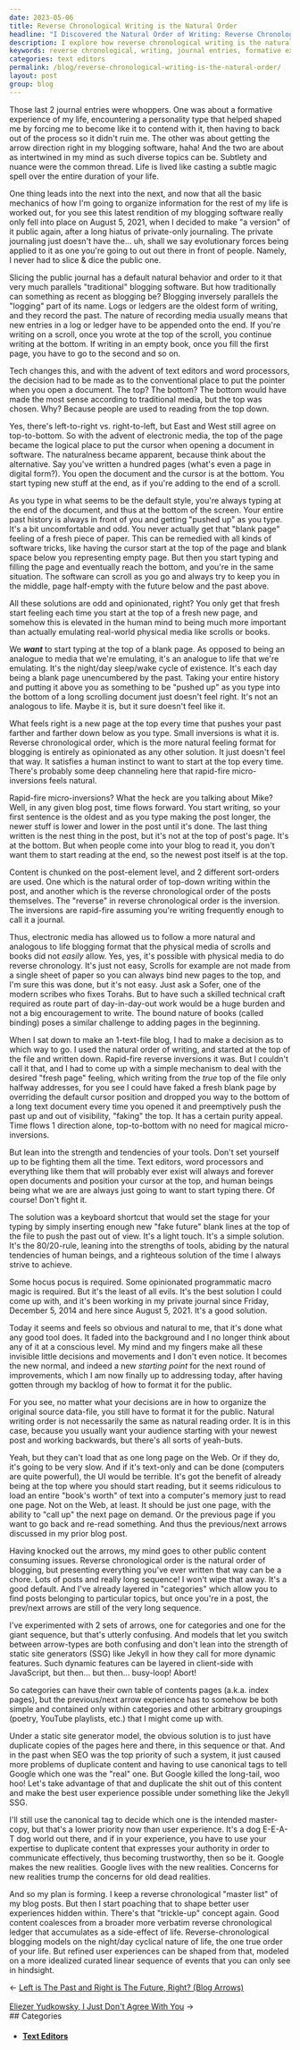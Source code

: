 ```yaml
---
date: 2023-05-06
title: Reverse Chronological Writing is the Natural Order
headline: "I Discovered the Natural Order of Writing: Reverse Chronological"
description: I explore how reverse chronological writing is the natural order for blogging. I discuss the history of writing, how technology has changed the way we write, and the instinctive feeling of starting with a blank page that comes with reverse chronological order. This is the format that satisfies our human need to start at the top of a blank page every time.
keywords: reverse chronological, writing, journal entries, formative experience, personality type, arrow direction, blogging software, subtlety, nuance, life, magic spell, traditional blogging, logs, ledgers, scrolls, text editors, word processors, cursor, electronic media, top-to-bottom, left-to-right, right-to-left, software tricks, blank page, fresh page, night/day, sleep/wake cycle, micro-inversions, blog post, blog, readers
categories: text editors
permalink: /blog/reverse-chronological-writing-is-the-natural-order/
layout: post
group: blog
---
```



Those last 2 journal entries were whoppers. One was about a formative
experience of my life, encountering a personality type that helped shaped me by
forcing me to become like it to contend with it, then having to back out of the
process so it didn't ruin me. The other was about getting the arrow direction
right in my blogging software, haha! And the two are about as intertwined in my
mind as such diverse topics can be. Subtlety and nuance were the common thread.
Life is lived like casting a subtle magic spell over the entire duration of
your life.

One thing leads into the next into the next, and now that all the basic
mechanics of how I'm going to organize information for the rest of my life is
worked out, for you see this latest rendition of my blogging software really
only fell into place on August 5, 2021, when I decided to make "a version" of
it public again, after a long hiatus of private-only journaling. The private
journaling just doesn't have the... uh, shall we say evolutionary forces being
applied to it as one you're going to out out there in front of people. Namely,
I never had to slice & dice the public one.

Slicing the public journal has a default natural behavior and order to it that
very much parallels "traditional" blogging software. But how traditionally can
something as recent as blogging be? Blogging inversely parallels the "logging"
part of its name. Logs or ledgers are the oldest form of writing, and they
record the past. The nature of recording media usually means that new entries
in a log or ledger have to be appended onto the end. If you're writing on a
scroll, once you wrote at the top of the scroll, you continue writing at the
bottom. If writing in an empty book, once you fill the first page, you have to
go to the second and so on.

Tech changes this, and with the advent of text editors and word processors, the
decision had to be made as to the conventional place to put the pointer when
you open a document. The top? The bottom? The bottom would have made the most
sense according to traditional media, but the top was chosen. Why? Because
people are used to reading from the top down.

Yes, there's left-to-right vs. right-to-left, but East and West still agree on
top-to-bottom. So with the advent of electronic media, the top of the page
became the logical place to put the cursor when opening a document in software.
The naturalness became apparent, because think about the alternative. Say
you've written a hundred pages (what's even a page in digital form?). You open 
the document and the cursor is at the bottom. You start typing new stuff at the
end, as if you're adding to the end of a scroll.

As you type in what seems to be the default style, you're always typing at the
end of the document, and thus at the bottom of the screen. Your entire past
history is always in front of you and getting "pushed up" as you type. It's a
bit uncomfortable and odd. You never actually get that "blank page" feeling of
a fresh piece of paper. This can be remedied with all kinds of software tricks,
like having the cursor start at the top of the page and blank space below you
representing empty page. But then you start typing and filling the page and
eventually reach the bottom, and you're in the same situation. The software can
scroll as you go and always try to keep you in the middle, page half-empty with
the future below and the past above.

All these solutions are odd and opinionated, right? You only get that fresh
start feeling each time you start at the top of a fresh new page, and somehow
this is elevated in the human mind to being much more important than actually
emulating real-world physical media like scrolls or books.

We ***want*** to start typing at the top of a blank page. As opposed to being
an analogue to media that we're emulating, it's an analogue to life that we're
emulating. It's the night/day sleep/wake cycle of existence. It's each day
being a blank page unencumbered by the past. Taking your entire history and
putting it above you as something to be "pushed up" as you type into the bottom
of a long scrolling document just doesn't feel right. It's not an analogous to
life. Maybe it is, but it sure doesn't feel like it.

What feels right is a new page at the top every time that pushes your past
farther and farther down below as you type. Small inversions is what it is.
Reverse chronological order, which is the more natural feeling format for
blogging is entirely as opinionated as any other solution. It just doesn't feel
that way. It satisfies a human instinct to want to start at the top every time.
There's probably some deep channeling here that rapid-fire micro-inversions
feels natural.

Rapid-fire micro-inversions? What the heck are you talking about Mike? Well, in
any given blog post, time flows forward. You start writing, so your first
sentence is the oldest and as you type making the post longer, the newer stuff
is lower and lower in the post until it's done. The last thing written is the
nest thing in the post, but it's not at the top of post's page. It's at the
bottom. But when people come into your blog to read it, you don't want them to
start reading at the end, so the newest post itself is at the top.

Content is chunked on the post-element level, and 2 different sort-orders are
used. One which is the natural order of top-down writing within the post, and
another which is the reverse chronological order of the posts themselves. The
"reverse" in reverse chronological order is the inversion. The inversions are
rapid-fire assuming you're writing frequently enough to call it a journal.

Thus, electronic media has allowed us to follow a more natural and analogous to
life blogging format that the physical media of scrolls and books did not
*easily* allow. Yes, yes, it's possible with physical media to do reverse
chronology. It's just not easy, Scrolls for example are not made from a single
sheet of paper so you can always bind new pages to the top, and I'm sure this
was done, but it's not easy. Just ask a Sofer, one of the modern scribes who
fixes Torahs. But to have such a skilled technical craft required as route part
of day-in-day-out work would be a huge burden and not a big encouragement to
write. The bound nature of books (called binding) poses a similar challenge to
adding pages in the beginning.

When I sat down to make an 1-text-file blog, I had to make a decision as to
which way to go. I used the natural order of writing, and started at the top of
the file and written down. Rapid-fire reverse inversions it was. But I couldn't
call it that, and I had to come up with a simple mechanism to deal with the
desired "fresh page" feeling, which writing from the *true* top of the file
only halfway addresses, for you see I could have faked a fresh blank page by
overriding the default cursor position and dropped you way to the bottom of a
long text document every time you opened it and preemptively push the past up
and out of visibility, "faking" the top. It has a certain purity appeal. Time
flows 1 direction alone, top-to-bottom with no need for magical
micro-inversions.

But lean into the strength and tendencies of your tools. Don't set yourself up
to be fighting them all the time. Text editors, word processors and everything
like them that will probably ever exist will always and forever open documents
and position your cursor at the top, and human beings being what we are are
always just going to want to start typing there. Of course! Don't fight it.

The solution was a keyboard shortcut that would set the stage for your typing
by simply inserting enough new "fake future" blank lines at the top of the file
to push the past out of view. It's a light touch. It's a simple solution. It's
the 80/20-rule, leaning into the strengths of tools, abiding by the natural
tendencies of human beings, and a righteous solution of the time I always
strive to achieve.

Some hocus pocus is required. Some opinionated programmatic macro magic is
required. But it's the least of all evils. It's the best solution I could come
up with, and it's been working in my private journal since Friday, December 5,
2014 and here since August 5, 2021. It's a good solution.

Today it seems and feels so obvious and natural to me, that it's done what any
good tool does. It faded into the background and I no longer think about any of
it at a conscious level. My mind and my fingers make all these invisible little
decisions and movements and I don't even notice. It becomes the new normal, and
indeed a new *starting point* for the next round of improvements, which I am
now finally up to addressing today, after having gotten through my backlog of
how to format it for the public.

For you see, no matter what your decisions are in how to organize the original
source data-file, you still have to format it for the public. Natural writing
order is not necessarily the same as natural reading order. It is in this case,
because you usually want your audience starting with your newest post and
working backwards, but there's all sorts of yeah-buts.

Yeah, but they can't load that as one long page on the Web. Or if they do, it's
going to be very slow. And if it's text-only and can be done (computers are
quite powerful), the UI would be terrible. It's got the benefit of already
being at the top where you should start reading, but it seems ridiculous to
load an entire "book's worth" of text into a computer's memory just to read one
page. Not on the Web, at least. It should be just one page, with the ability to
"call up" the next page on demand. Or the previous page if you want to go back
and re-read something. And thus the previous/next arrows discussed in my prior
blog post. 

Having knocked out the arrows, my mind goes to other public content consuming
issues. Reverse chronological order is the natural order of blogging, but
presenting everything you've ever written that way can be a chore. Lots of
posts and really long sequence! I won't wipe that away. It's a good default.
And I've already layered in "categories" which allow you to find posts
belonging to particular topics, but once you're in a post, the prev/next arrows
are still of the very long sequence.

I've experimented with 2 sets of arrows, one for categories and one for the
giant sequence, but that's utterly confusing. And models that let you switch
between arrow-types are both confusing and don't lean into the strength of
static site generators (SSG) like Jekyll in how they call for more dynamic
features. Such dynamic features can be layered in client-side with JavaScript,
but then... but then... busy-loop! Abort!

So categories can have their own table of contents pages (a.k.a. index pages),
but the previous/next arrow experience has to somehow be both simple and
contained only within categories and other arbitrary groupings (poetry, YouTube
playlists, etc.) that I might come up with.

Under a static site generator model, the obvious solution is to just have
duplicate copies of the pages here and there, in this sequence or that. And in
the past when SEO was the top priority of such a system, it just caused more
problems of duplicate content and having to use canonical tags to tell Google
which one was the "real" one. But Google killed the long-tail, woo hoo! Let's
take advantage of that and duplicate the shit out of this content and make the
best user experience possible under something like the Jekyll SSG.

I'll still use the canonical tag to decide which one is the intended
master-copy, but that's a lower priority now than user experience. It's a dog
E-E-A-T dog world out there, and if in your experience, you have to use your
expertise to duplicate content that expresses your authority in order to
communicate effectively, thus becoming trustworthy, then so be it. Google makes
the new realities. Google lives with the new realities. Concerns for new
realities trump the concerns for old dead realities.

And so my plan is forming. I keep a reverse chronological "master list" of my
blog posts. But then I start poaching that to shape better user experiences
hidden within. There's that "trickle-up" concept again. Good content coalesces
from a broader more verbatim reverse chronological ledger that accumulates as a
side-effect of life. Reverse-chronological blogging models on the night/day
cyclical nature of life, the one true order of your life. But refined user
experiences can be shaped from that, modeled on a more idealized curated linear
sequence of events that you can only see in hindsight.














<div class="arrow-links"><div class="post-nav-prev"><span class="arrow">&larr;&nbsp;</span><a href="/blog/left-is-the-past-and-right-is-the-future-right-blog-arrows/">Left is The Past and Right is The Future, Right? (Blog Arrows)</a></div> &nbsp; <div class="post-nav-next"><a href="/blog/eliezer-yudkowsky-i-just-don-t-agree-with-you/">Eliezer Yudkowsky, I Just Don't Agree With You</a><span class="arrow">&nbsp;&rarr;</span></div></div>
## Categories

<ul>
<li><h4><a href='/text-editors/'>Text Editors</a></h4></li></ul>